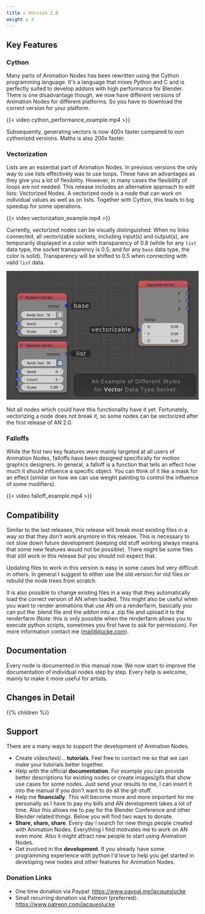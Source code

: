 ```yaml
---
title : Version 2.0
weight : 3
---
```


## Key Features

### Cython

Many parts of Animation Nodes has been rewritten using the Cython
programming language. It's a language that mixes Python and C and is
perfectly suited to develop addons with high performance for Blender.
There is one disadvantage though, we now have different versions of
Animation Nodes for different platforms. So you have to download the
correct version for your platform.

{{< video cython_performance_example.mp4 >}}

Subsequently, generating vectors is now 400x faster compared to non
cythonized versions. Maths is also 200x faster.

### Vectorization

Lists are an essential part of Animation Nodes. In previous versions the
only way to use lists effectively was to use loops. These have an
advantages as they give you a lot of flexibility. However, in many cases
the flexibility of loops are not needed. This release includes an
alternative approach to edit lists: Vectorized Nodes. A vectorized node
is a node that can work on individual values as well as on lists.
Together with Cython, this leads to big speedup for some operations.

{{< video vectorization_example.mp4 >}}

Currently, vectorized nodes can be visually distinguished: When no links
connected, all vectorizable sockets, including input(s) and output(s),
are temporarily displayed in a color with transparency of 0.8 (while for
any `list` data type, the socket transparency is 0.5; and for any `base`
data type, the color is solid). Transparency will be shifted to 0.5 when
connecting with valid `list` data.

![image](vectorized_node_socket_diff.png)

Not all nodes which could have this functionality have it yet.
Fortunately, vectorizing a node does not break it, so some nodes can be
vectorized after the first release of AN 2.0.

### Falloffs

While the first two key features were mainly targeted at all users of
Animation Nodes, falloffs have been designed specifically for motion
graphics designers. In general, a falloff is a function that tells an
effect how much it should influence a specific object. You can think of
it like a mask for an effect (similar on how we can use weight painting
to control the influence of some modifiers).

{{< video falloff_example.mp4 >}}

## Compatibility

Similar to the last releases, this release will break most existing
files in a way so that they don't work anymore in this release. This is
necessary to not slow down future development (keeping old stuff working
always means that some new features would not be possible). There might
be some files that still work in this release but you should not expect
that.

Updating files to work in this version is easy in some cases but very
difficult in others. In general I suggest to either use the old version
for old files or rebuild the node trees from scratch.

It is also possible to change existing files in a way that they
automatically load the correct version of AN when loaded. This might
also be useful when you want to render animations that use AN on a
renderfarm, basically you can put the .blend file and the addon into a
.zip file and upload it to the renderfarm (Note: this is only possible
when the renderfarm allows you to execute python scripts, sometimes you
first have to ask for permission). For more information contact me
(<mail@jlucke.com>).

## Documentation

Every node is documented in this manual now. We now start to improve the
documentation of individual nodes step by step. Every help is welcome,
mainly to make it more useful for artists.

## Changes in Detail

{{% children %}}

## Support

There are a many ways to support the development of Animation Nodes.

- Create video/text/... **tutorials**. Feel free to contact me so that
  we can make your tutorials better together.
- Help with the official **documentation**. For example you can
  provide better descriptions for existing nodes or create images/gifs
  that show use cases for some nodes. Just send your results to me, I
  can insert it into the manual if you don't want to do all the
  git-stuff.
- Help me **financially**. This will become more and more important
  for me personally as I have to pay my bills and AN development takes
  a lot of time. Also this allows me to pay for the Blender Conference
  and other Blender related things. Below you will find two ways to
  donate.
- **Share, share, share**. Every day I search for new things people
  created with Animation Nodes. Everything I find motivates me to work
  on AN even more. Also it might attract new people to start using
  Animation Nodes.
- Get involved in the **development**. If you already have some
  programming experience with python I'd love to help you get started
  in developing new nodes and other features for Animation Nodes.

### Donation Links

- One time donation via Paypal: <https://www.paypal.me/jacqueslucke>
- Small recurring donation via Patreon (preferred):
  <https://www.patreon.com/jacqueslucke>
